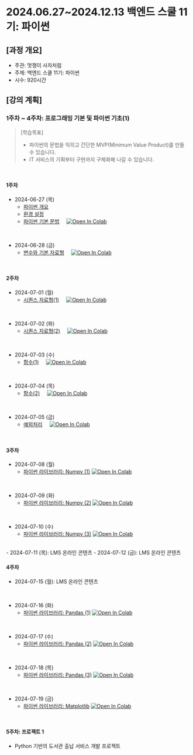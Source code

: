 # 2024.06.27\~2024.12.13 백엔드 스쿨 11기: 파이썬

## \[과정 개요]

* 주관: 멋쟁이 사자처럼
* 주제: 백엔드 스쿨 11기: 파이썬
* 시수: 920시간

## \[강의 계획]

### 1주차 ~ 4주차: 프로그래밍 기본 및 파이썬 기초(1)

> [학습목표]
> - 파이썬의 문법을 익히고 간단한 MVP(Minimum Value Product)를 만들 수 있습니다.
> - IT 서비스의 기획부터 구현까지 구체화해 나갈 수 있습니다.

<br>

#### 1주차

- 2024-06-27 (목)  
  - [파이썬 개요](../LectureFiles/pdf/PY001_파이썬개요.pdf)
  - [환경 설정](../LectureFiles/pdf/PY001_파이썬개요.pdf)
  - [파이썬 기본 문법](../LectureFiles/src/Py001_Basic.ipynb)&nbsp;&nbsp;&nbsp;&nbsp;&nbsp;[![Open In Colab](https://colab.research.google.com/assets/colab-badge.svg)](https://colab.research.google.com/github/aidalabs/Lectures/blob/main/LectureFiles/src/Py001_Basic.ipynb)
<br>

- 2024-06-28 (금)
  - [변수와 기본 자료형](../LectureFiles/src/Py001_Basic.ipynb)&nbsp;&nbsp;&nbsp;&nbsp;&nbsp;[![Open In Colab](https://colab.research.google.com/assets/colab-badge.svg)](https://colab.research.google.com/github/aidalabs/Lectures/blob/main/LectureFiles/src/Py001_Basic.ipynb)
<br>
  

#### 2주차

- 2024-07-01 (월)
  - [시퀀스 자료형(1)](../LectureFiles/src/Py001_Basic.ipynb)&nbsp;&nbsp;&nbsp;&nbsp;&nbsp;[![Open In Colab](https://colab.research.google.com/assets/colab-badge.svg)](https://colab.research.google.com/github/aidalabs/Lectures/blob/main/LectureFiles/src/Py001_Basic.ipynb)
<br>

- 2024-07-02 (화)
  - [시퀀스 자료형(2)](../LectureFiles/src/Py001_Basic.ipynb)&nbsp;&nbsp;&nbsp;&nbsp;&nbsp;[![Open In Colab](https://colab.research.google.com/assets/colab-badge.svg)](https://colab.research.google.com/github/aidalabs/Lectures/blob/main/LectureFiles/src/Py001_Basic.ipynb)
<br>

- 2024-07-03 (수)
  - [함수(1)](../LectureFiles/src/Py001_Basic.ipynb)&nbsp;&nbsp;&nbsp;&nbsp;&nbsp;[![Open In Colab](https://colab.research.google.com/assets/colab-badge.svg)](https://colab.research.google.com/github/aidalabs/Lectures/blob/main/LectureFiles/src/Py001_Basic.ipynb)
<br>

- 2024-07-04 (목)
  - [함수(2)](../LectureFiles/src/Py001_Basic.ipynb)&nbsp;&nbsp;&nbsp;&nbsp;&nbsp;[![Open In Colab](https://colab.research.google.com/assets/colab-badge.svg)](https://colab.research.google.com/github/aidalabs/Lectures/blob/main/LectureFiles/src/Py001_Basic.ipynb)
<br>

- 2024-07-05 (금)
  - [예외처리](../LectureFiles/src/Py001_Basic.ipynb)&nbsp;&nbsp;&nbsp;&nbsp;&nbsp;[![Open In Colab](https://colab.research.google.com/assets/colab-badge.svg)](https://colab.research.google.com/github/aidalabs/Lectures/blob/main/LectureFiles/src/Py001_Basic.ipynb)
<br>


#### 3주차

- 2024-07-08 (월)
  - [파이썬 라이브러리: Numpy (1)](../LectureFiles/src/Py002_Numpy.ipynb) [![Open In Colab](https://colab.research.google.com/assets/colab-badge.svg)](https://colab.research.google.com/github/aidalabs/Lectures/blob/main/LectureFiles/src/Py002_Numpy.ipynb)
<br>

- 2024-07-09 (화)
  - [파이썬 라이브러리: Numpy (2)](../LectureFiles/src/Py002_Numpy.ipynb) [![Open In Colab](https://colab.research.google.com/assets/colab-badge.svg)](https://colab.research.google.com/github/aidalabs/Lectures/blob/main/LectureFiles/src/Py002_Numpy.ipynb)
<br>

- 2024-07-10 (수)
  - [파이썬 라이브러리: Numpy (3)](../LectureFiles/src/Py002_Numpy.ipynb) [![Open In Colab](https://colab.research.google.com/assets/colab-badge.svg)](https://colab.research.google.com/github/aidalabs/Lectures/blob/main/LectureFiles/src/Py002_Numpy.ipynb)
<br>
- 2024-07-11 (목): LMS 온라인 콘텐츠
- 2024-07-12 (금): LMS 온라인 콘텐츠
<br>

#### 4주차

- 2024-07-15 (월): LMS 온라인 콘텐츠
<br>

- 2024-07-16 (화)
  - [파이썬 라이브러리: Pandas (1)](../LectureFiles/src/Py003_Pandas.ipynb) [![Open In Colab](https://colab.research.google.com/assets/colab-badge.svg)](https://colab.research.google.com/github/aidalabs/Lectures/blob/main/LectureFiles/src/Py003_Pandas.ipynb)
<br>

- 2024-07-17 (수)
  - [파이썬 라이브러리: Pandas (2)](../LectureFiles/src/Py003_Pandas.ipynb) [![Open In Colab](https://colab.research.google.com/assets/colab-badge.svg)](https://colab.research.google.com/github/aidalabs/Lectures/blob/main/LectureFiles/src/Py003_Pandas.ipynb)
<br>

- 2024-07-18 (목)
  - [파이썬 라이브러리: Pandas (3)](../LectureFiles/src/Py003_Pandas.ipynb) [![Open In Colab](https://colab.research.google.com/assets/colab-badge.svg)](https://colab.research.google.com/github/aidalabs/Lectures/blob/main/LectureFiles/src/Py003_Pandas.ipynb)
<br>

- 2024-07-19 (금)
  - [파이썬 라이브러리: Matplotlib](../LectureFiles/src/Py004_Matplotlib.ipynb) [![Open In Colab](https://colab.research.google.com/assets/colab-badge.svg)](https://colab.research.google.com/github/aidalabs/Lectures/blob/main/LectureFiles/src/Py004_Matplotlib.ipynb)
<br>


#### 5주차: 프로젝트 1

* Python 기반의  도서관 출납 서비스 개발 프로젝트

<br/><br/>
